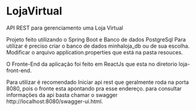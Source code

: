 # LojaVirtual
API REST para gerenciamento uma Loja Virtual

Projeto feito utilizando o Spring Boot e Banco de dados PostgreSql
Para utilizar é preciso criar o banco de dados minhaloja_db ou de sua escolha.
Modificar o arquivo application.properties que está na pasta resouces.

O Fronte-End da aplicação foi feito em ReactJs que esta no diretorio loja-front-end.

Para utilizar é recomendado Iniciar api rest que geralmente roda na porta 8080, pois o fronte esta apontando pra esse endereço.
para consultar informações da api basta chamar o swagger http://localhost:8080/swagger-ui.html.
